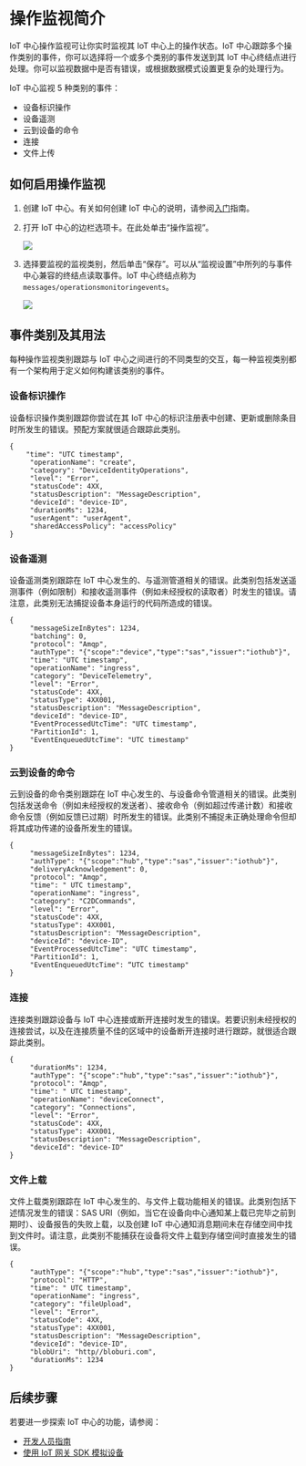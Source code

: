 <properties
 pageTitle="IoT 中心操作监视"
 description="概述 IoT 中心操作监视如何让你实时监视 IoT 中心上的操作状态。"
 services="iot-hub"
 documentationCenter=""
 authors="nberdy"
 manager="timlt"
 editor=""/>  


<tags
 ms.service="iot-hub"
 ms.devlang="na"
 ms.topic="article"
 ms.tgt_pltfrm="na"
 ms.workload="na"
 ms.date="08/11/2016"
 wacn.date="12/12/2016"
 ms.author="nberdy"/>


# 操作监视简介
IoT 中心操作监视可让你实时监视其 IoT 中心上的操作状态。IoT 中心跟踪多个操作类别的事件，你可以选择将一个或多个类别的事件发送到其 IoT 中心终结点进行处理。你可以监视数据中是否有错误，或根据数据模式设置更复杂的处理行为。

IoT 中心监视 5 种类别的事件：

- 设备标识操作
- 设备遥测
- 云到设备的命令
- 连接
- 文件上传

## 如何启用操作监视
1. 创建 IoT 中心。有关如何创建 IoT 中心的说明，请参阅[入门][lnk-get-started]指南。
2. 打开 IoT 中心的边栏选项卡。在此处单击“操作监视”。
   
    ![][1]
3. 选择要监视的监视类别，然后单击“保存”。可以从“监视设置”中所列的与事件中心兼容的终结点读取事件。IoT 中心终结点称为 `messages/operationsmonitoringevents`。
   
    ![][2]  


## 事件类别及其用法
每种操作监视类别跟踪与 IoT 中心之间进行的不同类型的交互，每一种监视类别都有一个架构用于定义如何构建该类别的事件。

### 设备标识操作
设备标识操作类别跟踪你尝试在其 IoT 中心的标识注册表中创建、更新或删除条目时所发生的错误。预配方案就很适合跟踪此类别。

    {
        "time": "UTC timestamp",
         "operationName": "create",
         "category": "DeviceIdentityOperations",
         "level": "Error",
         "statusCode": 4XX,
         "statusDescription": "MessageDescription",
         "deviceId": "device-ID",
         "durationMs": 1234,
         "userAgent": "userAgent",
         "sharedAccessPolicy": "accessPolicy"
    }

### 设备遥测
设备遥测类别跟踪在 IoT 中心发生的、与遥测管道相关的错误。此类别包括发送遥测事件（例如限制）和接收遥测事件（例如未经授权的读取者）时发生的错误。请注意，此类别无法捕捉设备本身运行的代码所造成的错误。

    {
         "messageSizeInBytes": 1234,
         "batching": 0,
         "protocol": "Amqp",
         "authType": "{"scope":"device","type":"sas","issuer":"iothub"}",
         "time": "UTC timestamp",
         "operationName": "ingress",
         "category": "DeviceTelemetry",
         "level": "Error",
         "statusCode": 4XX,
         "statusType": 4XX001,
         "statusDescription": "MessageDescription",
         "deviceId": "device-ID",
         "EventProcessedUtcTime": "UTC timestamp",
         "PartitionId": 1,
         "EventEnqueuedUtcTime": "UTC timestamp"
    }

### 云到设备的命令
云到设备的命令类别跟踪在 IoT 中心发生的、与设备命令管道相关的错误。此类别包括发送命令（例如未经授权的发送者）、接收命令（例如超过传递计数）和接收命令反馈（例如反馈已过期）时所发生的错误。此类别不捕捉未正确处理命令但却将其成功传递的设备所发生的错误。

    {
         "messageSizeInBytes": 1234,
         "authType": "{"scope":"hub","type":"sas","issuer":"iothub"}",
         "deliveryAcknowledgement": 0,
         "protocol": "Amqp",
         "time": " UTC timestamp",
         "operationName": "ingress",
         "category": "C2DCommands",
         "level": "Error",
         "statusCode": 4XX,
         "statusType": 4XX001,
         "statusDescription": "MessageDescription",
         "deviceId": "device-ID",
         "EventProcessedUtcTime": "UTC timestamp",
         "PartitionId": 1,
         "EventEnqueuedUtcTime": “UTC timestamp"
    }

### 连接
连接类别跟踪设备与 IoT 中心连接或断开连接时发生的错误。若要识别未经授权的连接尝试，以及在连接质量不佳的区域中的设备断开连接时进行跟踪，就很适合跟踪此类别。

    {
         "durationMs": 1234,
         "authType": "{"scope":"hub","type":"sas","issuer":"iothub"}",
         "protocol": "Amqp",
         "time": " UTC timestamp",
         "operationName": "deviceConnect",
         "category": "Connections",
         "level": "Error",
         "statusCode": 4XX,
         "statusType": 4XX001,
         "statusDescription": "MessageDescription",
         "deviceId": "device-ID"
    }

### 文件上载
文件上载类别跟踪在 IoT 中心发生的、与文件上载功能相关的错误。此类别包括下述情况发生的错误：SAS URI（例如，当它在设备向中心通知某上载已完毕之前到期时）、设备报告的失败上载，以及创建 IoT 中心通知消息期间未在存储空间中找到文件时。请注意，此类别不能捕获在设备将文件上载到存储空间时直接发生的错误。

    {
         "authType": "{"scope":"hub","type":"sas","issuer":"iothub"}",
         "protocol": "HTTP",
         "time": " UTC timestamp",
         "operationName": "ingress",
         "category": "fileUpload",
         "level": "Error",
         "statusCode": 4XX,
         "statusType": 4XX001,
         "statusDescription": "MessageDescription",
         "deviceId": "device-ID",
         "blobUri": "http//bloburi.com",
         "durationMs": 1234
    }

## 后续步骤
若要进一步探索 IoT 中心的功能，请参阅：

- [开发人员指南][lnk-devguide]
- [使用 IoT 网关 SDK 模拟设备][lnk-gateway]

<!-- Links and images -->

[1]: ./media/iot-hub-operations-monitoring/enable-OM-1.png
[2]: ./media/iot-hub-operations-monitoring/enable-OM-2.png

[lnk-get-started]: /documentation/articles/iot-hub-csharp-csharp-getstarted/
[lnk-diagnostic-metrics]: /documentation/articles/iot-hub-metrics/
[lnk-scaling]: /documentation/articles/iot-hub-scaling/
[lnk-dr]: /documentation/articles/iot-hub-ha-dr/


[lnk-devguide]: /documentation/articles/iot-hub-devguide/
[lnk-gateway]: /documentation/articles/iot-hub-linux-gateway-sdk-simulated-device/

<!---HONumber=Mooncake_1205_2016-->